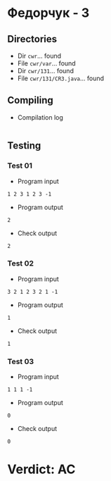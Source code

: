 # Федорчук - 3
## Directories
- Dir `cwr`... found
- File `cwr/var`... found
- Dir `cwr/131`... found
- File `cwr/131/CR3.java`... found
## Compiling
- Compilation log
```

```
## Testing
### Test 01
- Program input
```
1 2 3 1 2 3 -1

```
- Program output
```
2
```
- Check output
```
2

```
### Test 02
- Program input
```
3 2 1 2 3 2 1 -1

```
- Program output
```
1
```
- Check output
```
1

```
### Test 03
- Program input
```
1 1 1 -1

```
- Program output
```
0
```
- Check output
```
0

```
# Verdict: AC
